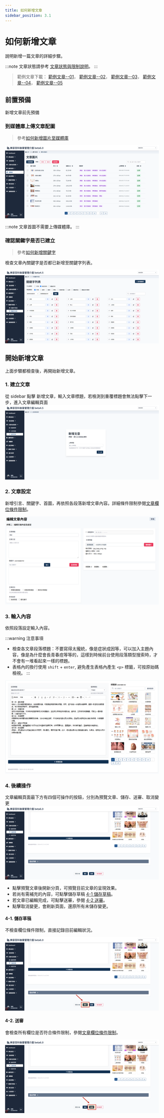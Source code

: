 ```yaml
---
title: 如何新增文章
sidebar_position: 3.1
---
```


# 如何新增文章

說明新增一篇文章的詳細步驟。

:::note 文章狀態請參考 [文章狀態與限制說明](./article-status.md)。
:::

> 範例文章下載：
> [範例文章--01](../../example-assets/article/ch01-02-003.zip)，
> [範例文章--02](../../example-assets/article/ch01-03-006.zip)，
> [範例文章--03](../../example-assets/article/ch02-01-001.zip)，
> [範例文章--04](../../example-assets/article/ch03-01-005.zip)，
> [範例文章--05](../../example-assets/article/ch05-01-006.zip)

## 前置預備

新增文章前先預備

### 到媒體庫上傳文章配圖

> 參考[如何新增圖片至媒體庫](../media/how-to-add-img.md)

![媒體庫文章圖片資料夾](img/article-img-folder.png)

:::note 文章首圖不需要上傳媒體庫。
:::

### 確認關鍵字是否已建立

> 參考[如何新增關鍵字](../keyword/how-to-add-keywords.md)

檢查文章內關鍵字是否都已新增至關鍵字列表。

![關鍵字列表](../keyword/img/keyword-list-01.png)

## 開始新增文章

上面步驟都檢查後，再開始新增文章。

### 1. 建立文章

從 sidebar 點擊 新增文章，輸入文章標題，若檢測到重覆標題會無法點擊下一步，進入文章編輯頁面
![新增文章](img/add-article-01.png)

### 2. 文章設定

新增引言、關鍵字、首圖，再依照各段落新增文章內容。詳細條件限制參閱[文章欄位條件限制](./article-content-limit.md)。

![新增文章](img/add-article-02.png)

### 3. 輸入內容

依照段落設定輸入內容。

:::warning 注意事項

-   檢查各文章段落標題：不要寫得太攏統，像是症狀成因等，可以加入主題內容，像是為什麼會長青春痘等等的，這樣到時候前台使用段落類型搜索時，才不會有一堆看起來一樣的標題。
-   表格內的換行使用 `shift` + `enter`, 避免產生表格內產生 `<p>` 標籤，可按原始碼檢視。
    :::

![新增文章](img/add-article-03.png)

### 4. 後續操作

文章編輯頁面最下方有四個可操作的按鈕，分別為預覽文章、儲存、送審、取消變更
![動作](img/article-action-01.png)

-   點擊預覽文章後開新分頁，可預覽目前文章的呈現效果。
-   若尚有需補充的內容，可點擊儲存草稿 [4-1 儲存草稿](#4-1-儲存草稿)。
-   若文章已編輯完成，可點擊送審，參閱 [4-2 送審](#4-2-送審)。
-   點擊取消變更，會刷新頁面，還原所有未儲存變更。

#### 4-1. 儲存草稿

不檢查欄位條件限制，直接記錄目前編輯狀況。

![儲存草稿](img/article-action-02.png)

#### 4-2. 送審

會檢查所有欄位是否符合條件限制，參閱[文章欄位條件限制](./article-content-limit.md)。

![送審](img/article-action-03.png)
